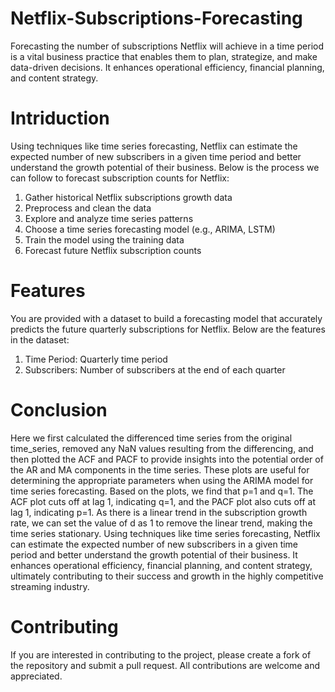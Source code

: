 # Netflix-Subscriptions-Forecasting
Forecasting the number of subscriptions Netflix will achieve in a time period is a vital business practice that enables them to plan, strategize, and make data-driven decisions. It enhances operational efficiency, financial planning, and content strategy. 
# Intriduction
Using techniques like time series forecasting, Netflix can estimate the expected number of new subscribers in a given time period and better understand the growth potential of their business. Below is the process we can follow to forecast subscription counts for Netflix:
1. Gather historical Netflix subscriptions growth data
2. Preprocess and clean the data
3. Explore and analyze time series patterns
4. Choose a time series forecasting model (e.g., ARIMA, LSTM)
5. Train the model using the training data
6. Forecast future Netflix subscription counts

# Features
You are provided with a dataset to build a forecasting model that accurately predicts the future quarterly subscriptions for Netflix. Below are the features in the dataset:
1. Time Period: Quarterly time period
2. Subscribers: Number of subscribers at the end of each quarter

# Conclusion
Here we first calculated the differenced time series from the original time_series, removed any NaN values resulting from the differencing, and then plotted the ACF and PACF to provide insights into the potential order of the AR and MA components in the time series. These plots are useful for determining the appropriate parameters when using the ARIMA model for time series forecasting. Based on the plots, we find that p=1 and q=1. The ACF plot cuts off at lag 1, indicating q=1, and the PACF plot also cuts off at lag 1, indicating p=1. As there is a linear trend in the subscription growth rate, we can set the value of d as 1 to remove the linear trend, making the time series stationary. Using techniques like time series forecasting, Netflix can estimate the expected number of new subscribers in a given time period and better understand the growth potential of their business. It enhances operational efficiency, financial planning, and content strategy, ultimately contributing to their success and growth in the highly competitive streaming industry.

# Contributing
If you are interested in contributing to the project, please create a fork of the repository and submit a pull request. All contributions are welcome and appreciated.
